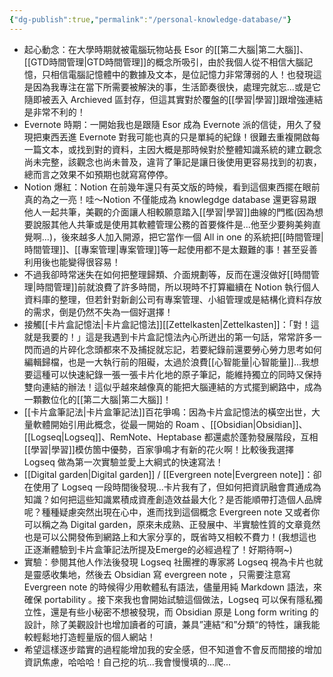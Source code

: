 ```yaml
---
{"dg-publish":true,"permalink":"/personal-knowledge-database/"}
---
```


-   起心動念：在大學時期就被電腦玩物站長 Esor 的[[第二大腦\|第二大腦]]、[[GTD時間管理\|GTD時間管理]]的概念所吸引，由於我個人從不相信大腦記憶，只相信電腦記憶體中的數據及文本，是位記憶力非常薄弱的人！也發現這是因為我專注在當下所需要被解決的事，生活節奏很快，處理完就忘...或是它隨即被丟入 Archieved 區封存，但這其實對於覆盤的[[學習\|學習]]跟增強連結是非常不利的！
-   Evernote 時期：一開始我也是跟隨 Esor 成為 Evernote 派的信徒，用久了發現把東西丟進 Evernote 對我可能也真的只是單純的紀錄！很難去重複開啟每一篇文本，或找到對的資料，主因大概是那時候對於整體知識系統的建立觀念尚未完整，該觀念也尚未普及，違背了筆記是讓日後使用更容易找到的初衷，總而言之效果不如預期也就寫寫停停。
-   Notion 爆紅：Notion 在前幾年還只有英文版的時候，看到這個東西擺在眼前真的為之一亮！哇～Notion 不僅能成為 knowlegdge database 還更容易跟他人一起共筆，美觀的介面讓人相較願意踏入[[學習\|學習]]曲線的門檻(因為想要說服其他人共筆或是使用其軟體管理公務的首要條件是...他至少要夠美夠直覺啊...)，後來越多人加入開源，把它當作一個 All in one 的系統把[[時間管理\|時間管理]]、[[專案管理\|專案管理]]等一起使用都不是太艱難的事！甚至妥善利用後也能變得很容易！
- 不過我卻時常迷失在如何把整理歸類、介面規劃等，反而在還沒做好[[時間管理\|時間管理]]前就浪費了許多時間，所以現時不打算繼續在 Notion 執行個人資料庫的整理，但若針對新創公司有專案管理、小組管理或是結構化資料存放的需求，倒是仍然不失為一個好選擇！  
-   接觸[[卡片盒記憶法\|卡片盒記憶法]][[Zettelkasten\|Zettelkasten]]：「對！這就是我要的！」這是我遇到卡片盒記憶法內心所迸出的第一句話，常常許多一閃而過的片碎化念頭都來不及捕捉就忘記，若要紀錄前還要勞心勞力思考如何編輯歸檔，也是一大執行前的阻礙，太過於浪費[[心智能量\|心智能量]]...我想要這種可以快速紀錄一張一張卡片化地的原子筆記，能維持獨立的同時又保持雙向連結的辦法！這似乎越來越像真的能把大腦連結的方式擺到網路中，成為一顆數位化的[[第二大腦\|第二大腦]]！
-   [[卡片盒筆記法\|卡片盒筆記法]]百花爭鳴：因為卡片盒記憶法的橫空出世，大量軟體開始引用此概念，從最一開始的 Roam 、[[Obsidian\|Obsidian]]、[[Logseq\|Logseq]]、RemNote、Heptabase 都還處於蓬勃發展階段，互相[[學習\|學習]]模仿箇中優勢，百家爭鳴才有新的花火啊！比較後我選擇 Logseq 做為第一次實驗並愛上大綱式的快速寫法！
-   [[Digital garden\|Digital garden]] / [[Evergreen note\|Evergreen note]]：卻在使用了 Logseq 一段時間後發現...卡片我有了，但如何把資訊融會貫通成為知識？如何把這些知識累積成資產創造效益最大化？是否能順帶打造個人品牌呢？種種疑慮突然出現在心中，進而找到這個概念 Evergreen note 又或者你可以稱之為 Digital garden，原來未成熟、正發展中、半實驗性質的文章竟然也是可以公開發佈到網路上和大家分享的，既省時又相較不費力！(我想這也正逐漸體驗到卡片盒筆記法所提及Emerge的必經過程了！好期待啊~)
-   實驗：參閱其他人作法後發現 Logseq 社團裡的專家將 Logseq 視為卡片也就是靈感收集地，然後去 Obsidian 寫 evergreen note ，只需要注意寫 Evergreen note 的時候得少用軟體私有語法，儘量用純 Markdown 語法，來確保 portability 。接下來我也會開始試驗這個做法，Logseq 可以保有隱私獨立性，還是有些小秘密不想被發現，而 Obsidian 原是 Long form writing 的設計，除了美觀設計也增加讀者的可讀，兼具”連結“和”分類“的特性，讓我能較輕鬆地打造輕量版的個人網站！
-   希望這樣逐步踏實的過程能增加我的安全感，但不知道會不會反而間接的增加資訊焦慮，哈哈哈！自己挖的坑...我會慢慢填的...爬...